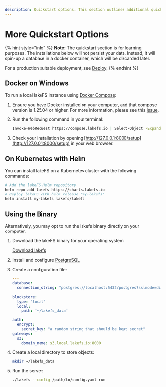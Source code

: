 ```yaml
---
description: Quickstart options. This section outlines additional quickstart options to deploying lakeFS
---
```


# More Quickstart Options

{% hint style="info" %}
**Note:** The quickstart section is for learning purposes. The installations below will not persist your data.
Instead, it will spin-up a database in a docker container, which will be discarded later.

For a production suitable deployment, see [Deploy](../deploy).
{% endhint %}

## Docker on Windows

To run a local lakeFS instance using [Docker Compose](https://docs.docker.com/compose/):

1. Ensure you have Docker installed on your computer, and that compose version is 1.25.04 or higher. For more information, please see this [issue](https://github.com/treeverse/lakeFS/issues/894).

1. Run the following command in your terminal:

   ```bash
   Invoke-WebRequest https://compose.lakefs.io | Select-Object -ExpandProperty Content | docker-compose -f - up
   ```

1. Check your installation by opening [http://127.0.0.1:8000/setup](http://127.0.0.1:8000/setup) in your web browser.


## On Kubernetes with Helm

You can install lakeFS on a Kubernetes cluster with the following commands:

```bash
# Add the lakeFS Helm repository
helm repo add lakefs https://charts.lakefs.io
# Deploy lakeFS with helm release "my-lakefs"
helm install my-lakefs lakefs/lakefs
```

## Using the Binary 

Alternatively, you may opt to run the lakefs binary directly on your computer.

1. Download the lakeFS binary for your operating system:

   [Download lakefs](../index.md#downloads)

1. Install and configure [PostgreSQL](https://www.postgresql.org/download/)

1. Create a configuration file:

   ```yaml
   ---
   database:
     connection_string: "postgres://localhost:5432/postgres?sslmode=disable"
    
   blockstore: 
     type: "local"
     local:
       path: "~/lakefs_data"
    
   auth:
     encrypt:
       secret_key: "a random string that should be kept secret"
   gateways:
     s3:
       domain_name: s3.local.lakefs.io:8000
   ```

1. Create a local directory to store objects:

   ```bash
   mkdir ~/lakefs_data
   ```

1. Run the server:

   ```bash
   ./lakefs --config /path/to/config.yaml run
   ```
